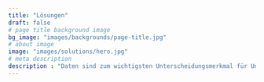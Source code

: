 ```yaml
---
title: "Lösungen"
draft: false
# page title background image
bg_image: "images/backgrounds/page-title.jpg"
# about image
image: "images/solutions/hero.jpg"
# meta description
description : "Daten sind zum wichtigsten Unterscheidungsmerkmal für Unternehmen geworden. Hierfür werden Experten benötigt."
---
```

